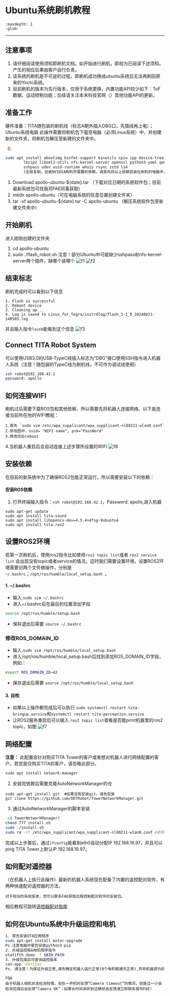 # Ubuntu系统刷机教程
```{toctree}
:maxdepth: 1
:glob:
```

------
## 注意事项
1. 请仔细阅读使用须知即刷机文档。如开始进行刷机，即视为已阅读下述须知。产生的相应后果由客户自行负责。
2. 该系统的刷机是不可逆的过程，即刷机成功换成ubuntu系统后无法再刷回原来的Yocto系统。
3. 目前刷机的版本为先行版本，仅用于系统更换，内置功能API较少如下：ToF数据、运动控制功能；后续请关注本末科技官网（）其他功能API的更新。

## 准备工作
硬件准备：TITA随包装的刷机线（标志A朝外插入DBG口，先插线再上电）；Ubuntu系统电脑
此操作需要将刷机包下载至电脑（必须Linux系统）中，并创建新的文件夹，将刷机包解压至新建的文件夹中。

0. 
```bash
sudo apt install abootimg binfmt-support binutils cpio cpp device-tree-compiler dosfstools
        lbzip2 libxml2-utils nfs-kernel-server openssl python3-yaml qemu-user-static
        sshpass udev uuid-runtime whois rsync zstd lz4
        (全部复制，这是NVIDIA刷机所需要的依赖，请首先将以上依赖安装在刷机的电脑中，而不是机器人)
```
1. Download apollo-ubuntu-${date}.tar （下载对应日期的系统软件包；目前最新系统包可找我司FAE同事获取)
2. mkdir apollo-ubuntu（可在电脑系统的任意位置创建文件夹）
3. tar -xf apollo-ubuntu-${date}.tar -C apollo-ubuntu （解压系统软件包至新建文件夹中）

## 开始刷机
进入刚刚创建的文件夹
1. cd  apollo-ubuntu
2. sudo ./flash_robot.sh
注意！部分Ubuntu中可能缺少sshpass和nfs-kernel-server两个插件，缺哪个装哪个
![f1](.././_static/flash1.JPEG)
![f2](.././_static/flash2.JPEG)

## 结束标志
刷机完成时可以看到以下信息
```{bash}
1. Flash is successful
2. Reboot device
3. Cleaning up...
4. Log is saved to Linux_for_Tegra/initrdlog/flash_3-1_0_20240821-140503.log
``` 
并且输入指令`lsusb`能看到这个信息
![f3](.././_static/flash3.JPEG)

## Connect TITA Robot System
可以使用USB3.0的USB-TypeC线插入标志为“DBG”接口使用SSH指令进入机器人系统（注意！随包装的TypeC线为刷机线，不可作为调试线使用）
```bash
ssh robot@192.168.42.1
password: apollo
```

## 如何连接WIFI
刷机过后需要下载ROS包和其他依赖，所以需要先将机器人连接网络，以下是连接当前所在地的WIFI教程：
```
1.首先 `sudo vim /etc/wpa_supplicant/wpa_supplicant-nl80211-wlan0.conf`
2.修改图中，ssid= "WIFI name"; psk="PassWord"
3.修改完后reboot
```
4.当机器人重启后会自动连接上述步骤所设置的WIFI
![f8](.././_static/flash8.jpeg)

## 安装依赖
在目前的新系统中为了确保ROS2包能正常运行，所以需要安装以下的依赖：

#### 安装ROS依赖
1. 打开终端输入指令：`ssh robot@192.168.42.1`，Password: apollo,进入机器
```{bash} 
sudo apt-get update
sudo apt install tita-sound
sudo apt install libopencv-dev=4.5.4+dfsg-9ubuntu4
sudo apt install tita-ros2

```
## 设置ROS2环境
若第一次刷机后，使用ros2指令比如使用`ros2 topic list`或者 `ros2 service list` 会出现没有topic或者service的情况。这时我们需要设置环境，设置ROS2环境需要对两个文件做操作，分别是 `~/.bashrc`；`/opt/ros/humble/local_setup.bash `。
####  1. ~/.bashrc
- 输入:`sudo vim ~/.bashrc`
- 进入~/.bashrc后在最后的位置添加字段
```bash
source /opt/ros/humble/setup.bash
```
- 保存退出后需要 `source ~/.bashrc`
### 修改ROS_DOMAIN_ID
- 输入:`sudo vim /opt/ros/humble/local_setup.bash`
- 进入/opt/ros/humble/local_setup.bash后找到添加ROS_DOMAIN_ID字段，例如：
```bash
export ROS_DOMAIN_ID=42
```
- 保存退出后需要 `source /opt/ros/humble/local_setup.bash`
#### 3. 自检
- 如果以上操作都完成后可以执行 `sudo systemctl restart tita-bringup.service`和`systemctl restart tita-perception.service `
- 让ROS2服务重启后可以输入 `ros2 topic list`查看是否能print机器里的ros2 topic，如图
![f7](.././_static/flash7.jpeg)

## 网络配置
**注意：** 此配置自针对购买TITA Tower的客户或者想对机器人进行网络配置的客户。若您是仅购买TITA的客户，请忽略此部分。
```bash
sudo apt install network-manager
```
2. 安装完依赖后需要克隆AutoNetworkManager的仓
```
sudo apt-get install git  #如果没有安装git，请先安装
git clone https://github.com/DDTRobot/TowerNetworkManager.git
```
3. 通过AutoNetworkManager的脚本安装
```bash
 cd TowerNetworkManager/
chmod 777 install.sh
sudo ./install.sh
sudo rm -rf /etc/wpa_supplicant/wpa_supplicant-nl80211-wlan0.conf #删除原有wifi配置文件,以免影响网络连接,后续联网使用 sudo nmcli device wifi connect "example" password "1111111" 方式连接
```
完成以上步骤后，通过`ifconfig`能看到eth0自动分配IP 192.168.19.97，并且可以ping TITA Tower上默认IP 192.168.19.97。

## 如何配对遥控器
（在机器人上执行此操作）最新的机器人系统现在配备了内置的遥控配对软件，有两种快速配对遥控器的方法。
```{note}
对于较旧的系统版本，您可以联系FAE获取远程控制配对软件的安装包。
```
相应教程可跳转[遥控器配对指南](./Robot-Controller/how-to-pair.md)
## 如何在Ubuntu系统中升级运控和电机
```bash
1. 首先安装OTA应用程序
sudo apt-get install motor-upgrade
Ps.注意电脑中是否安装python3-pip
2. 升级运控板&电机程序指令
otafifth_demo -f $BIN_PATH
3. 升级完成后可查询运控版本
can-app -Version
Ps. 请注意！为保证升级正常,请先确定机器人运行正常(8个电机都通讯正常),并将机器调为趴下状态。
```

```{note}
FQA
由于机器人相机状态检测较慢，会在一开机时反馈“Camera timeout”的情况，但是过一小会检测完成后会反馈“Camera OK”；如果长时间未听到正确状态反馈请立即联系我司FAE!
```